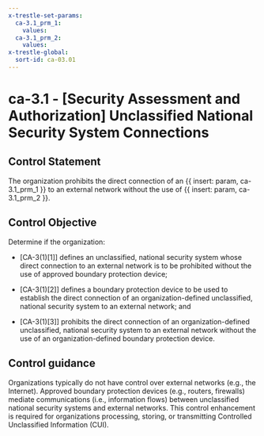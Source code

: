 ```yaml
---
x-trestle-set-params:
  ca-3.1_prm_1:
    values:
  ca-3.1_prm_2:
    values:
x-trestle-global:
  sort-id: ca-03.01
---
```


# ca-3.1 - \[Security Assessment and Authorization\] Unclassified National Security System Connections

## Control Statement

The organization prohibits the direct connection of an {{ insert: param, ca-3.1_prm_1 }} to an external network without the use of {{ insert: param, ca-3.1_prm_2 }}.

## Control Objective

Determine if the organization:

- \[CA-3(1)[1]\] defines an unclassified, national security system whose direct connection to an external network is to be prohibited without the use of approved boundary protection device;

- \[CA-3(1)[2]\] defines a boundary protection device to be used to establish the direct connection of an organization-defined unclassified, national security system to an external network; and

- \[CA-3(1)[3]\] prohibits the direct connection of an organization-defined unclassified, national security system to an external network without the use of an organization-defined boundary protection device.

## Control guidance

Organizations typically do not have control over external networks (e.g., the Internet). Approved boundary protection devices (e.g., routers, firewalls) mediate communications (i.e., information flows) between unclassified national security systems and external networks. This control enhancement is required for organizations processing, storing, or transmitting Controlled Unclassified Information (CUI).
